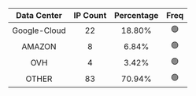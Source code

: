 | Data Center | IP Count | Percentage | Freq |
|:------------:|:--------:|:-----------:|:-----:|
| Google-Cloud | 22 | 18.80% | 🟢 |
| AMAZON | 8 | 6.84% | 🟢 |
| OVH | 4 | 3.42% | 🟢 |
| OTHER | 83 | 70.94% | 🟢 |